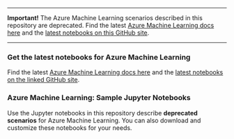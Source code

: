 

----

  **Important!**
  The Azure Machine Learning scenarios described in this repository are deprecated.
  Find the latest [Azure Machine Learning docs here](https://aka.ms/aml-docs) and the [latest notebooks on this GitHub site](https://aka.ms/aml-notebooks).


----

### Get the latest notebooks for Azure Machine Learning

Find the latest [Azure Machine Learning docs here](https://aka.ms/aml-docs) and the [latest notebooks on the linked GitHub site](https://aka.ms/aml-notebooks).

### Azure Machine Learning: Sample Jupyter Notebooks

Use the Jupyter notebooks in this repository describe **deprecated scenarios** for Azure Machine Learning. You can also download and customize these notebooks for your needs.
